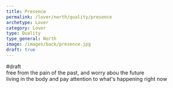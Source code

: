 ```yaml
---
title: Presence
permalink: /lover/north/quality/presence
archetype: Lover
category: Lover
type: Quality
type_general: North
image: /images/back/presence.jpg
draft: true
---
```

#draft   
free from the pain of the past, and worry abou the future  
living in the body and pay attention to what's happening right now
